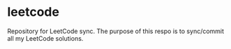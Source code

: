 # leetcode
Repository for LeetCode sync. The purpose of this respo is to sync/commit all my LeetCode solutions.
